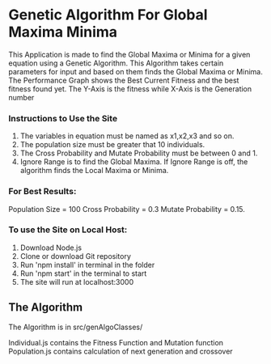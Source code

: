 # Genetic Algorithm For Global Maxima Minima

This Application is made to find the Global Maxima or Minima for a
given equation using a Genetic Algorithm. This Algorithm takes certain
parameters for input and based on them finds the Global Maxima or
Minima. The Performance Graph shows the Best Current
Fitness and the best fitness found yet. The Y-Axis is the fitness
while X-Axis is the Generation number

### Instructions to Use the Site

1. The variables in equation must be named as x1,x2,x3 and so on.
2. The population size must be greater that 10 individuals.
3. The Cross Probability and Mutate Probability must be between 0 and 1.
4. Ignore Range is to find the Global Maxima. If Ignore Range is off, the algorithm finds the Local Maxima or Minima.

### For Best Results:

Population Size = 100
Cross Probability = 0.3
Mutate Probability = 0.15.

### To use the Site on Local Host:

1. Download Node.js
2. Clone or download Git repository
3. Run 'npm install' in terminal in the folder
4. Run 'npm start' in the terminal to start
5. The site will run at localhost:3000

## The Algorithm

The Algorithm is in src/genAlgoClasses/

Individual.js contains the Fitness Function and Mutation function
Population.js contains calculation of next generation and crossover
